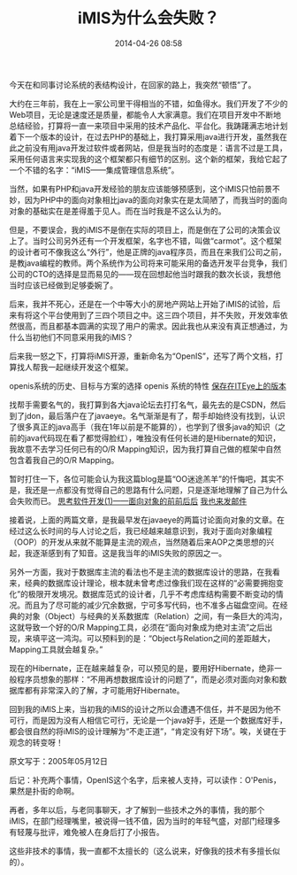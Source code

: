 ﻿---
layout: post
title:  "iMIS为什么会失败？"
date:   2014-04-26 08:58
categories: Thinking IT
tags: OpenSource
---

今天在和同事讨论系统的表结构设计，在回家的路上，我突然“顿悟”了。

大约在三年前，我在上一家公司里干得相当的不错，如鱼得水。我们开发了不少的Web项目，无论是速度还是质量，都能令人大家满意。我们在项目开发中不断地总结经验，打算将一直一来项目中采用的技术产品化、平台化。我踌躇满志地计划着下一个版本的设计，在过去PHP的基础上，我打算采用java进行开发，虽然我在此之前没有用java开发过软件或者网站，但是我当时的态度是：语言不过是工具，采用任何语言来实现我的这个框架都只有细节的区别。这个新的框架，我给它起了一个不错的名字：“iMIS——集成管理信息系统”。

当然，如果有PHP和java开发经验的朋友应该能够预感到，这个iMIS只怕前景不妙，因为PHP中的面向对象相比java的面向对象实在是太简陋了，而我当时的面向对象的基础实在是差得羞于见人。而在当时我是不这么认为的。

但是，不要误会，我的iMIS不是倒在实际的项目上，而是倒在了公司的决策会议上了。当时公司另外还有一个开发框架，名字也不错，叫做“carmot”。这个框架的设计者可不像我这么“外行”，他是正牌的java程序员，而且在来我们公司之前，是教java编程的教师。两个系统作为公司将来可能采用的备选开发平台竞争，我们公司的CTO的选择是显而易见的——现在回想起他当时跟我的数次长谈，我想他当时应该已经做到足够委婉了。

后来，我并不死心，还是在一个中等大小的房地产网站上开始了iMIS的试验，后来有将这个平台使用到了三四个项目之中。这三四个项目，并不失败，开发效率依然很高，而且都基本圆满的实现了用户的需求。因此我也从来没有真正想通过，为什么当初他们不同意采用我的iMIS？

后来我一怒之下，打算将iMIS开源，重新命名为“OpenIS”，还写了两个文档，打算找人帮我一起继续开发这个框架。

openis系统的历史、目标与方案的选择
openis 系统的特性
[保存在ITEye上的版本](http://zbw.iteye.com/blog/36416)

找帮手需要名气的，我打算到各大java论坛去打打名气，最先去的是CSDN，然后到了jdon，最后落户在了javaeye。名气渐渐是有了，帮手却始终没有找到，认识了很多真正的java高手（我在1年以前是不能算的），也学到了很多java的知识（之前的java代码现在看了都觉得脸红），唯独没有任何长进的是Hibernate的知识，我故意不去学习任何已有的O/R Mapping知识，因为我打算自己做的框架中自然包含着我自己的O/R Mapping。

暂时打住一下，各位可能会认为我这篇blog是篇“OO迷途羔羊”的忏悔吧，其实不是，我还是一点都没有觉得自己的思路有什么问题，只是逐渐地理解了自己为什么会失败而已。
[思考软件开发(1)——面向对象的前前后后](http://www.iteye.com/topic/3978)
[我也来发邮件](http://www.iteye.com/topic/4095)

接着说，上面的两篇文章，是我最早发在javaeye的两篇讨论面向对象的文章。在经过这么长时间的与人讨论之后，我已经越来越意识到，我对于面向对象编程（OOP）的开发从来就不能算是主流的观点，当然随着后来AOP之类思想的兴起，我逐渐感到有了知音。这是我当年的iMIS失败的原因之一。

另外一方面，我对于数据库主流的看法也不是主流的数据库设计的思路，在我看来，经典的数据库设计理论，根本就未曾考虑过像我们现在这样的“必需要拥抱变化”的极限开发境况。数据库范式的设计者，几乎不考虑库结构需要不断变动的情况。而且为了尽可能的减少冗余数据，宁可多写代码，也不准多占磁盘空间。在经典的对象（Object）与经典的关系数据库（Relation）之间，有一条巨大的鸿沟，这就导致一个好的O/R Mapping工具，必须在“面向对象成为绝对主流”之后出现，来填平这一鸿沟。可以预料到的是：“Object与Relation之间的差距越大，Mapping工具就会越复杂。”

现在的Hibernate，正在越来越复杂，可以预见的是，要用好Hibernate，绝非一般程序员想象的那样：“不用再想数据库设计的问题了”，而是必须对面向对象和数据库都有非常深入的了解，才可能用好Hibernate。

回到我的iMIS上来，当初我的iMIS的设计之所以会遭遇不信任，并不是因为他不可行，而是因为没有人相信它可行，无论是一个java好手，还是一个数据库好手，都会很自然的将iMIS的设计理解为“不走正道”，“肯定没有好下场”。唉，关键在于观念的转变呀！

原文写于：2005年05月12日

后记：补充两个事情，OpenIS这个名字，后来被人支持，可以读作：O'Penis，果然是扑街的命啊。

再者，多年以后，与老同事聊天，才了解到一些技术之外的事情，我的那个iMIS，在部门经理嘴里，被说得一钱不值，因为当时的年轻气盛，对部门经理多有轻蔑与批评，难免被人在身后打了小报告。

这些非技术的事情，我一直都不太擅长的（这么说来，好像我的技术有多擅长似的）。